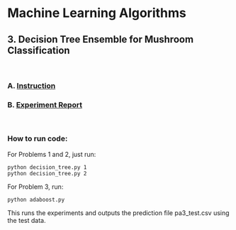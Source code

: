 # Machine Learning Algorithms
## 3. Decision Tree Ensemble for Mushroom Classification
&nbsp;

### A. [Instruction](https://github.com/csdankim/ML_Algorithms/blob/master/PA3_Ensemble_Method/PA3_Ensemble_Method.pdf)
### B. [Experiment Report](https://github.com/csdankim/ML_Algorithms/blob/master/PA3_Ensemble_Method/CS534_PA3_Report.pdf)
&nbsp;


### How to run code:

For Problems 1 and 2, just run:
```
python decision_tree.py 1
python decision_tree.py 2
```
For Problem 3, run:
```
python adaboost.py
```
This runs the experiments and outputs the prediction file pa3_test.csv using the test data.